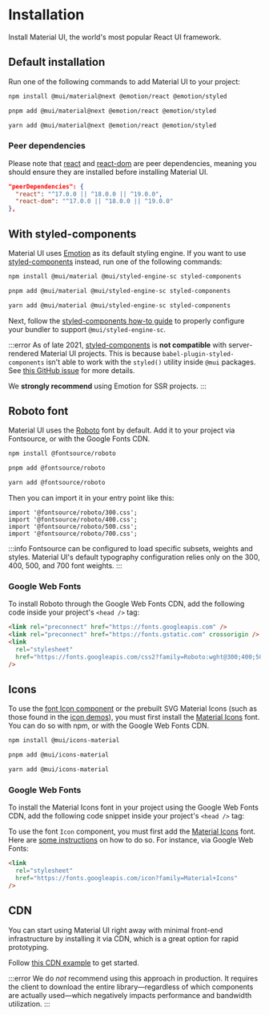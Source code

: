# Installation

Install Material UI, the world's most popular React UI framework.

## Default installation

Run one of the following commands to add Material UI to your project:

<!-- #npm-tag-reference -->

<codeblock storageKey="package-manager">

```bash npm
npm install @mui/material@next @emotion/react @emotion/styled
```

```bash pnpm
pnpm add @mui/material@next @emotion/react @emotion/styled
```

```bash yarn
yarn add @mui/material@next @emotion/react @emotion/styled
```

</codeblock>

### Peer dependencies

<!-- #react-peer-version -->

Please note that [react](https://www.npmjs.com/package/react) and [react-dom](https://www.npmjs.com/package/react-dom) are peer dependencies, meaning you should ensure they are installed before installing Material UI.

```json
"peerDependencies": {
  "react": "^17.0.0 || ^18.0.0 || ^19.0.0",
  "react-dom": "^17.0.0 || ^18.0.0 || ^19.0.0"
},
```

## With styled-components

Material UI uses [Emotion](https://emotion.sh/docs/introduction) as its default styling engine.
If you want to use [styled-components](https://styled-components.com/) instead, run one of the following commands:

<codeblock storageKey="package-manager">

```bash npm
npm install @mui/material @mui/styled-engine-sc styled-components
```

```bash pnpm
pnpm add @mui/material @mui/styled-engine-sc styled-components
```

```bash yarn
yarn add @mui/material @mui/styled-engine-sc styled-components
```

</codeblock>

Next, follow the [styled-components how-to guide](https://mui.com/material-ui/integrations/styled-components/) to properly configure your bundler to support `@mui/styled-engine-sc`.

:::error
As of late 2021, [styled-components](https://github.com/styled-components/styled-components) is **not compatible** with server-rendered Material UI projects.
This is because `babel-plugin-styled-components` isn't able to work with the `styled()` utility inside `@mui` packages.
See [this GitHub issue](https://github.com/mui/material-ui/issues/29742) for more details.

We **strongly recommend** using Emotion for SSR projects.
:::

## Roboto font

Material UI uses the [Roboto](https://fonts.google.com/specimen/Roboto) font by default.
Add it to your project via Fontsource, or with the Google Fonts CDN.

<codeblock storageKey="package-manager">

```bash npm
npm install @fontsource/roboto
```

```bash pnpm
pnpm add @fontsource/roboto
```

```bash yarn
yarn add @fontsource/roboto
```

</codeblock>

Then you can import it in your entry point like this:

```tsx
import '@fontsource/roboto/300.css';
import '@fontsource/roboto/400.css';
import '@fontsource/roboto/500.css';
import '@fontsource/roboto/700.css';
```

:::info
Fontsource can be configured to load specific subsets, weights and styles. Material UI's default typography configuration relies only on the 300, 400, 500, and 700 font weights.
:::

### Google Web Fonts

To install Roboto through the Google Web Fonts CDN, add the following code inside your project's `<head />` tag:

```html
<link rel="preconnect" href="https://fonts.googleapis.com" />
<link rel="preconnect" href="https://fonts.gstatic.com" crossorigin />
<link
  rel="stylesheet"
  href="https://fonts.googleapis.com/css2?family=Roboto:wght@300;400;500;700&display=swap"
/>
```

## Icons

To use the [font Icon component](https://mui.com/material-ui/icons/#icon-font-icons) or the prebuilt SVG Material Icons (such as those found in the [icon demos](https://mui.com/material-ui/icons/)), you must first install the [Material Icons](https://fonts.google.com/icons?icon.set=Material+Icons) font.
You can do so with npm, or with the Google Web Fonts CDN.

<codeblock storageKey="package-manager">

```bash npm
npm install @mui/icons-material
```

```bash pnpm
pnpm add @mui/icons-material
```

```bash yarn
yarn add @mui/icons-material
```

</codeblock>

### Google Web Fonts

To install the Material Icons font in your project using the Google Web Fonts CDN, add the following code snippet inside your project's `<head />` tag:

To use the font `Icon` component, you must first add the [Material Icons](https://fonts.google.com/icons?icon.set=Material+Icons) font.
Here are [some instructions](https://mui.com/material-ui/icons/#icon-font-icons)
on how to do so.
For instance, via Google Web Fonts:

```html
<link
  rel="stylesheet"
  href="https://fonts.googleapis.com/icon?family=Material+Icons"
/>
```

## CDN

You can start using Material UI right away with minimal front-end infrastructure by installing it via CDN, which is a great option for rapid prototyping.

<!-- #repo-reference -->

Follow [this CDN example](https://github.com/mui/material-ui/tree/master/examples/material-ui-via-cdn) to get started.

:::error
We do _not_ recommend using this approach in production.
It requires the client to download the entire library—regardless of which components are actually used—which negatively impacts performance and bandwidth utilization.
:::